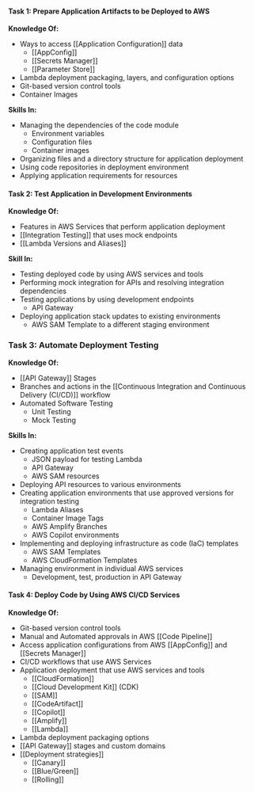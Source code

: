 #### Task 1: Prepare Application Artifacts to be Deployed to AWS

**Knowledge Of:**
- Ways to access [[Application Configuration]] data
	- [[AppConfig]]
	- [[Secrets Manager]]
	- [[Parameter Store]]
- Lambda deployment packaging, layers, and configuration options
- Git-based version control tools
- Container Images

**Skills In:**
- Managing the dependencies of the code module
	- Environment variables
	- Configuration files
	- Container images
- Organizing files and a directory structure for application deployment
- Using code repositories in deployment environment
- Applying application requirements for resources

#### Task 2: Test Application in Development Environments

**Knowledge Of:**
- Features in AWS Services that perform application deployment
- [[Integration Testing]] that uses mock endpoints
- [[Lambda Versions and Aliases]]

**Skill In:**
- Testing deployed code by using AWS services and tools
- Performing mock integration for APIs and resolving integration dependencies
- Testing applications by using development endpoints
	- API Gateway
- Deploying application stack updates to existing environments
	- AWS SAM Template to a different staging environment

### Task 3: Automate Deployment Testing

**Knowledge Of:**
- [[API Gateway]] Stages
- Branches and actions in the [[Continuous Integration and Continuous Delivery (CI/CD)]] workflow
- Automated Software Testing
	- Unit Testing
	- Mock Testing

**Skills In:**
- Creating application test events
	- JSON payload for testing Lambda
	- API Gateway
	- AWS SAM resources
- Deploying API resources to various environments
- Creating application environments that use approved versions for integration testing
	- Lambda Aliases
	- Container Image Tags
	- AWS Amplify Branches
	- AWS Copilot environments
- Implementing and deploying infrastructure as code (IaC) templates
	- AWS SAM Templates
	- AWS CloudFormation Templates
- Managing environment in individual AWS services
	- Development, test, production in API Gateway


#### Task 4: Deploy Code by Using AWS CI/CD Services

**Knowledge Of:**
- Git-based version control tools
- Manual and Automated approvals in AWS [[Code Pipeline]]
- Access application configurations from AWS [[AppConfig]] and [[Secrets Manager]]
- CI/CD workflows that use AWS Services
- Application deployment that use AWS services and tools
	- [[CloudFormation]]
	- [[Cloud Development Kit]] (CDK)
	- [[SAM]]
	- [[CodeArtifact]]
	- [[Copilot]]
	- [[Amplify]]
	- [[Lambda]]
- Lambda deployment packaging options
- [[API Gateway]] stages and custom domains
- [[Deployment strategies]]
	- [[Canary]]
	- [[Blue/Green]]
	- [[Rolling]]


